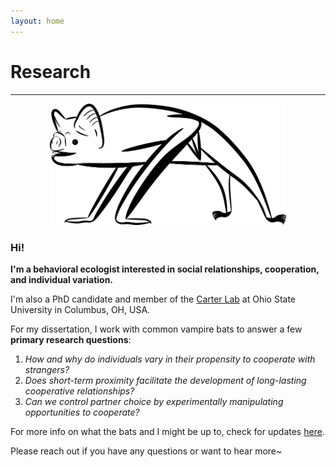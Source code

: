 ```yaml
---
layout: home
---
```

# Research
--- 
<p align="center">
 <img src="/assets/illustrations/vampterrestrial.png" width="75%">  
</p>

### Hi!
<b> I'm a behavioral ecologist interested in social relationships, cooperation, and individual variation. </b> <br/>

I'm also a PhD candidate and member of the [Carter Lab](https://socialbat.org/) at Ohio State University in Columbus, OH, USA.
 
For my dissertation, I work with common vampire bats to answer a few **primary research questions**: <br/>
1. *How and why do individuals vary in their propensity to cooperate with strangers?*
2. *Does short-term proximity facilitate the development of long-lasting cooperative relationships?* 
3. *Can we control partner choice by experimentally manipulating opportunities to cooperate?*

For more info on what the bats and I might be up to, check for updates [here](https://imranrazik.github.io/Blog.html). <br/>

Please reach out if you have any questions or want to hear more~
